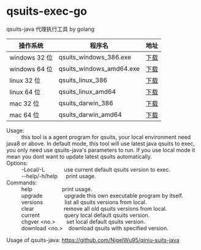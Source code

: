 # qsuits-exec-go  
qsuits-java 代理执行工具 by golang  

|操作系统|程序名|地址|
|---|-----|---|
|windows 32 位|qsuits_windows_386.exe|[下载](https://github.com/NigelWu95/qsuits-exec-go/raw/master/bin/qsuits_windows_386.exe)|
|windows 64 位|qsuits_windows_amd64.exe|[下载](https://github.com/NigelWu95/qsuits-exec-go/raw/master/bin/qsuits_windows_amd64.exe)|
|linux 32 位|qsuits_linux_386|[下载](https://github.com/NigelWu95/qsuits-exec-go/raw/master/bin/qsuits_linux_386)|
|linux 64 位|qsuits_linux_amd64|[下载](https://github.com/NigelWu95/qsuits-exec-go/raw/master/bin/qsuits_linux_amd64)|
|mac 32 位|qsuits_darwin_386|[下载](https://github.com/NigelWu95/qsuits-exec-go/raw/master/bin/qsuits_darwin_386)|
|mac 64 位|qsuits_darwin_amd64|[下载](https://github.com/NigelWu95/qsuits-exec-go/raw/master/bin/qsuits_darwin_amd64)|

Usage:  
&ensp;&ensp;&ensp;&ensp;&ensp; this tool is a agent program for qsuits, your local environment need java8 or above. In default mode, this tool will use latest java qsuits to exec, you only need use qsuits-java's parameters to run. If you use local mode it mean you dont want to update latest qsuits automatically.  
Options:  
&ensp;&ensp;&ensp;&ensp;&ensp; -Local/-L &ensp;&ensp;&ensp;&ensp;&ensp;&ensp; use current default qsuits version to exec.  
&ensp;&ensp;&ensp;&ensp;&ensp; --help/-h/help &ensp;&ensp; print usage.  
Commands:  
&ensp;&ensp;&ensp;&ensp;&ensp; help &ensp;&ensp;&ensp;&ensp;&ensp;&ensp;&ensp;&ensp;&ensp;&ensp; print usage.  
&ensp;&ensp;&ensp;&ensp;&ensp; upgrade &ensp;&ensp;&ensp;&ensp;&ensp;&ensp;&ensp; upgrade this own executable program by itself.  
&ensp;&ensp;&ensp;&ensp;&ensp; versions &ensp;&ensp;&ensp;&ensp;&ensp;&ensp;&ensp; list all qsuits versions from local.  
&ensp;&ensp;&ensp;&ensp;&ensp; clear &ensp;&ensp;&ensp;&ensp;&ensp;&ensp;&ensp;&ensp;&ensp;&ensp; remove all old qsuits versions from local.  
&ensp;&ensp;&ensp;&ensp;&ensp; current &ensp;&ensp;&ensp;&ensp;&ensp;&ensp;&ensp;&ensp; query local default qsuits version.  
&ensp;&ensp;&ensp;&ensp;&ensp; chgver <no.> &ensp;&ensp;&ensp; set local default qsuits version.  
&ensp;&ensp;&ensp;&ensp;&ensp; download <no.> &ensp; download qsuits with specified version.  

Usage of qsuits-java:  https://github.com/NigelWu95/qiniu-suits-java  

